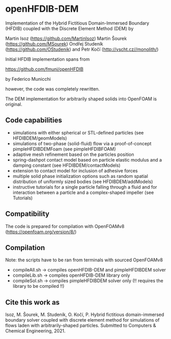 # openHFDIB-DEM

Implementation of the Hybrid Fictitious Domain-Immersed Boundary (HFDIB)
coupled with the Discrete Element Method (DEM) by

Martin Isoz         (https://github.com/MartinIsoz)
Martin Šourek       (https://github.com/MSourek)
Ondřej Studeník     (https://github.com/OStudenik)
and
Petr Kočí           (http://vscht.cz//monolith/)

Initial HFDIB implementation spans from

https://github.com/fmuni/openHFDIB

by Federico Municchi

however, the code was completely rewritten.

The DEM implementation for arbitrarily shaped solids into OpenFOAM is
original.

Code capabilities
-----------------
* simulations with either spherical or STL-defined particles (see HFDIBDEM/geomModels)
* simulations of two-phase (solid-fluid) flow via a proof-of-concept
  pimpleHFDIBDEMFoam (see pimpleHFDIBFOAM)
* adaptive mesh refinement based on the particles position
* spring-dashpot contact model based on particle elastic modulus and
  a damping constant (see HFDIBDEM/contactModels)
* extension to contact model for inclusion of adhesive forces
* multiple solid phase initialization options such as random spatial
  distribution of uniformly sized bodies (see HFDIBDEM/addModels)
* instructive tutorials for a single particle falling through a fluid and
  for interaction between a particle and a complex-shaped impeller (see Tutorials)
  
Compatibility
-------------
The code is prepared for compilation with OpenFOAMv8 (https://openfoam.org/version/8/)

Compilation
-----------
Note: the scripts have to be ran from terminals with sourced OpenFOAMv8

* compileAll.sh     -> compiles openHFDIB-DEM and pimpleHFDIBDEM solver
* compileLib.sh     -> compiles openHFDIB-DEM library only
* compileSol.sh     -> compiles pimpleHFDIBDEM solver only 
    (!! requires the library to be compiled !!)


Cite this work as
-----------------

Isoz, M. Šourek, M. Studeník, O. Kočí, P. Hybrid fictitious domain-immersed boundary solver coupled with discrete element method for simulations of flows laden with arbitrarily-shaped particles. Submitted to Computers & Chemical Engineering, 2021.
